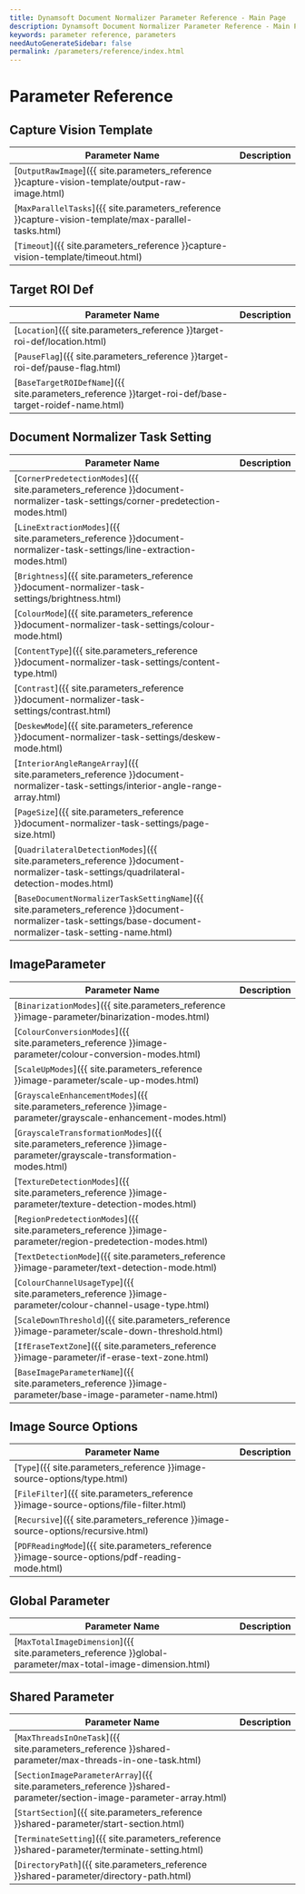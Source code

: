 ```yaml
---
title: Dynamsoft Document Normalizer Parameter Reference - Main Page
description: Dynamsoft Document Normalizer Parameter Reference - Main Page
keywords: parameter reference, parameters
needAutoGenerateSidebar: false
permalink: /parameters/reference/index.html
---
```


# Parameter Reference

## Capture Vision Template

 | Parameter Name                                                               | Description |
 | ---------------------------------------------------------------------------- | ----------- |
 | [`OutputRawImage`]({{ site.parameters_reference }}capture-vision-template/output-raw-image.html)     |             |
 | [`MaxParallelTasks`]({{ site.parameters_reference }}capture-vision-template/max-parallel-tasks.html) |             |
 | [`Timeout`]({{ site.parameters_reference }}capture-vision-template/timeout.html)                     |             |

## Target ROI Def

 | Parameter Name                                                                        | Description |
 | ------------------------------------------------------------------------------------- | ----------- |
 | [`Location`]({{ site.parameters_reference }}target-roi-def/location.html)                            |             |
 | [`PauseFlag`]({{ site.parameters_reference }}target-roi-def/pause-flag.html)                         |             |
 | [`BaseTargetROIDefName`]({{ site.parameters_reference }}target-roi-def/base-target-roidef-name.html) |             |

## Document Normalizer Task Setting

 | Parameter Name                                                                                                            | Description |
 | ------------------------------------------------------------------------------------------------------------------------- | ----------- |
 | [`CornerPredetectionModes`]({{ site.parameters_reference }}document-normalizer-task-settings/corner-predetection-modes.html)                                |             |
 | [`LineExtractionModes`]({{ site.parameters_reference }}document-normalizer-task-settings/line-extraction-modes.html)                                        |             |
 | [`Brightness`]({{ site.parameters_reference }}document-normalizer-task-settings/brightness.html)                                                            |             |
 | [`ColourMode`]({{ site.parameters_reference }}document-normalizer-task-settings/colour-mode.html)                                                           |             |
 | [`ContentType`]({{ site.parameters_reference }}document-normalizer-task-settings/content-type.html)                                                         |             |
 | [`Contrast`]({{ site.parameters_reference }}document-normalizer-task-settings/contrast.html)                                                                |             |
 | [`DeskewMode`]({{ site.parameters_reference }}document-normalizer-task-settings/deskew-mode.html)                                                           |             |
 | [`InteriorAngleRangeArray`]({{ site.parameters_reference }}document-normalizer-task-settings/interior-angle-range-array.html)                               |             |
 | [`PageSize`]({{ site.parameters_reference }}document-normalizer-task-settings/page-size.html)                                                               |             |
 | [`QuadrilateralDetectionModes`]({{ site.parameters_reference }}document-normalizer-task-settings/quadrilateral-detection-modes.html)                        |             |
 | [`BaseDocumentNormalizerTaskSettingName`]({{ site.parameters_reference }}document-normalizer-task-settings/base-document-normalizer-task-setting-name.html) |             |

## ImageParameter

 | Parameter Name                                                                                       | Description |
 | ---------------------------------------------------------------------------------------------------- | ----------- |
 | [`BinarizationModes`]({{ site.parameters_reference }}image-parameter/binarization-modes.html)                        |             |
 | [`ColourConversionModes`]({{ site.parameters_reference }}image-parameter/colour-conversion-modes.html)               |             |
 | [`ScaleUpModes`]({{ site.parameters_reference }}image-parameter/scale-up-modes.html)                                 |             |
 | [`GrayscaleEnhancementModes`]({{ site.parameters_reference }}image-parameter/grayscale-enhancement-modes.html)       |             |
 | [`GrayscaleTransformationModes`]({{ site.parameters_reference }}image-parameter/grayscale-transformation-modes.html) |             |
 | [`TextureDetectionModes`]({{ site.parameters_reference }}image-parameter/texture-detection-modes.html)               |             |
 | [`RegionPredetectionModes`]({{ site.parameters_reference }}image-parameter/region-predetection-modes.html)           |             |
 | [`TextDetectionMode`]({{ site.parameters_reference }}image-parameter/text-detection-mode.html)                       |             |
 | [`ColourChannelUsageType`]({{ site.parameters_reference }}image-parameter/colour-channel-usage-type.html)            |             |
 | [`ScaleDownThreshold`]({{ site.parameters_reference }}image-parameter/scale-down-threshold.html)                     |             |
 | [`IfEraseTextZone`]({{ site.parameters_reference }}image-parameter/if-erase-text-zone.html)                          |             |
 | [`BaseImageParameterName`]({{ site.parameters_reference }}image-parameter/base-image-parameter-name.html)            |             |

## Image Source Options

 | Parameter Name                                                           | Description |
 | ------------------------------------------------------------------------ | ----------- |
 | [`Type`]({{ site.parameters_reference }}image-source-options/type.html)                       |             |
 | [`FileFilter`]({{ site.parameters_reference }}image-source-options/file-filter.html)          |             |
 | [`Recursive`]({{ site.parameters_reference }}image-source-options/recursive.html)             |             |
 | [`PDFReadingMode`]({{ site.parameters_reference }}image-source-options/pdf-reading-mode.html) |             |

## Global Parameter

 | Parameter Name                                                                            | Description |
 | ----------------------------------------------------------------------------------------- | ----------- |
 | [`MaxTotalImageDimension`]({{ site.parameters_reference }}global-parameter/max-total-image-dimension.html) |             |

## Shared Parameter

 | Parameter Name                                                                                    | Description |
 | ------------------------------------------------------------------------------------------------- | ----------- |
 | [`MaxThreadsInOneTask`]({{ site.parameters_reference }}shared-parameter/max-threads-in-one-task.html)              |             |
 | [`SectionImageParameterArray`]({{ site.parameters_reference }}shared-parameter/section-image-parameter-array.html) |             |
 | [`StartSection`]({{ site.parameters_reference }}shared-parameter/start-section.html)                               |             |
 | [`TerminateSetting`]({{ site.parameters_reference }}shared-parameter/terminate-setting.html)                       |             |
 | [`DirectoryPath`]({{ site.parameters_reference }}shared-parameter/directory-path.html)                             |             |
